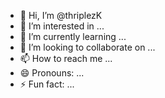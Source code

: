 - 👋 Hi, I’m @thriplezK
- 👀 I’m interested in ...
- 🌱 I’m currently learning ...
- 💞️ I’m looking to collaborate on ...
- 📫 How to reach me ...
- 😄 Pronouns: ...
- ⚡ Fun fact: ...

<!---
thriplezK/thriplezK is a ✨ special ✨ repository because its `README.md` (this file) appears on your GitHub profile.
You can click the Preview link to take a look at your changes.
--->
